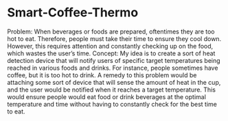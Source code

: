 # Smart-Coffee-Thermo
Problem:  When beverages or foods are prepared, oftentimes they are too hot to eat. Therefore, people must take their time to ensure they cool down. However, this requires attention and constantly  checking up on the food, which wastes the user’s time.  Concept:  My idea is to create a sort of heat detection device that will notify users of specific target temperatures being reached in various foods and drinks. For instance, people sometimes have coffee, but it is too hot to drink. A remedy to this problem would be attaching some sort of device that will sense the amount of heat in the cup, and the user would be notified when it reaches a target temperature. This would ensure people would eat food or drink beverages at the optimal temperature and time without having to constantly check for the best time to eat.
